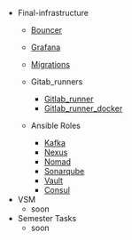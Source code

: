 * Final-infrastructure
  * [Bouncer](final_infra/bouncer.md)
  * [Grafana](final_infra/grafana.md)
  * [Migrations](final_infra/migrations.md)

  * Gitab_runners
    * [Gitlab_runner](final_infra/gitlab_runner.md)
    * [Gitlab_runner_docker](final_infra/gitlab_runner_docker.md)

  * Ansible Roles
    * [Kafka](final_infra/kafka_role.md)
    * [Nexus](final_infra/nexus_role.md)
    * [Nomad](final_infra/nomad_role.md)
    * [Sonarqube](final_infra/sonarqube_role.md)
    * [Vault](final_infra/vault_role.md)
    * [Consul](final_infra/consul_role.md)
* VSM
  * soon
* Semester Tasks
  * soon
